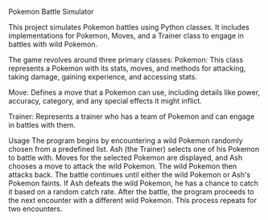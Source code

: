 Pokemon Battle Simulator

This project simulates Pokemon battles using Python classes. It includes implementations for Pokemon, Moves, and a Trainer class to engage in battles with wild Pokemon.

The game revolves around three primary classes:
Pokemon: This class represents a Pokemon with its stats, moves, and methods for attacking, taking damage, gaining experience, and accessing stats.

Move: Defines a move that a Pokemon can use, including details like power, accuracy, category, and any special effects it might inflict.

Trainer: Represents a trainer who has a team of Pokemon and can engage in battles with them.

Usage
The program begins by encountering a wild Pokemon randomly chosen from a predefined list.
Ash (the Trainer) selects one of his Pokemon to battle with.
Moves for the selected Pokemon are displayed, and Ash chooses a move to attack the wild Pokemon.
The wild Pokemon then attacks back.
The battle continues until either the wild Pokemon or Ash's Pokemon faints.
If Ash defeats the wild Pokemon, he has a chance to catch it based on a random catch rate.
After the battle, the program proceeds to the next encounter with a different wild Pokemon.
This process repeats for two encounters.
